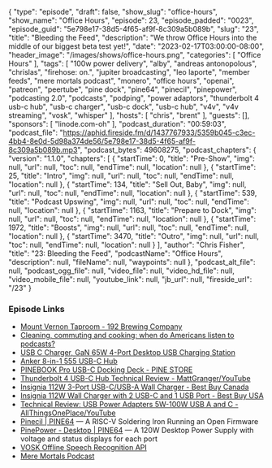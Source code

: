{
  "type": "episode",
  "draft": false,
  "show_slug": "office-hours",
  "show_name": "Office Hours",
  "episode": 23,
  "episode_padded": "0023",
  "episode_guid": "5e798e17-38d5-4f65-af9f-8c309a5b089b",
  "slug": "23",
  "title": "Bleeding the Feed",
  "description": "We throw Office Hours into the middle of our biggest beta test yet!",
  "date": "2023-02-17T03:00:00-08:00",
  "header_image": "/images/shows/office-hours.png",
  "categories": [
    "Office Hours"
  ],
  "tags": [
    "100w power delivery",
    "alby",
    "andreas antonopolous",
    "chrislas",
    "firehose: on.",
    "jupiter broadcasting",
    "leo laporte",
    "member feeds",
    "mere mortals podcast",
    "monero",
    "office hours",
    "openai",
    "patreon",
    "peertube",
    "pine dock",
    "pine64",
    "pinecil",
    "pinepower",
    "podcasting 2.0",
    "podcasts",
    "podping",
    "power adaptors",
    "thunderbolt 4 usb-c hub",
    "usb-c charger",
    "usb-c dock",
    "usb-c hub",
    "v4v",
    "v4v streaming",
    "vosk",
    "whisper"
  ],
  "hosts": [
    "chris",
    "brent"
  ],
  "guests": [],
  "sponsors": [
    "linode.com-oh"
  ],
  "podcast_duration": "00:59:03",
  "podcast_file": "https://aphid.fireside.fm/d/1437767933/5359b045-c3ec-4bb4-8e0d-5d98a374de56/5e798e17-38d5-4f65-af9f-8c309a5b089b.mp3",
  "podcast_bytes": 49608275,
  "podcast_chapters": {
    "version": "1.1.0",
    "chapters": [
      {
        "startTime": 0,
        "title": "Pre-Show",
        "img": null,
        "url": null,
        "toc": null,
        "endTime": null,
        "location": null
      },
      {
        "startTime": 25,
        "title": "Intro",
        "img": null,
        "url": null,
        "toc": null,
        "endTime": null,
        "location": null
      },
      {
        "startTime": 134,
        "title": "Sell Out, Baby",
        "img": null,
        "url": null,
        "toc": null,
        "endTime": null,
        "location": null
      },
      {
        "startTime": 539,
        "title": "Podcast Upswing",
        "img": null,
        "url": null,
        "toc": null,
        "endTime": null,
        "location": null
      },
      {
        "startTime": 1163,
        "title": "Prepare to Dock",
        "img": null,
        "url": null,
        "toc": null,
        "endTime": null,
        "location": null
      },
      {
        "startTime": 1972,
        "title": "Boosts",
        "img": null,
        "url": null,
        "toc": null,
        "endTime": null,
        "location": null
      },
      {
        "startTime": 3470,
        "title": "Outro",
        "img": null,
        "url": null,
        "toc": null,
        "endTime": null,
        "location": null
      }
    ],
    "author": "Chris Fisher",
    "title": "23: Bleeding the Feed",
    "podcastName": "Office Hours",
    "description": null,
    "fileName": null,
    "waypoints": null
  },
  "podcast_alt_file": null,
  "podcast_ogg_file": null,
  "video_file": null,
  "video_hd_file": null,
  "video_mobile_file": null,
  "youtube_link": null,
  "jb_url": null,
  "fireside_url": "/23"
}


### Episode Links

  * [Mount Vernon Taproom - 192 Brewing Company](https://192brewing.com/mount-vernon-taproom/ "Mount Vernon Taproom - 192 Brewing Company")
  * [Cleaning, commuting and cooking: when do Americans listen to podcasts?](https://business.yougov.com/content/45191-what-situations-do-americans-listen-podcasts "Cleaning, commuting and cooking: when do Americans listen to podcasts?")
  * [USB C Charger, GaN 65W 4-Port Desktop USB Charging Station](https://www.amazon.com/Charger-Desktop-Charging-Station-MacBook/dp/B09JZG32SW/ref=sr_1_3?crid=4OKPR60QF8NQ&keywords=65w+usb+c+charger+desktop+fast+charge&qid=1676414578&sprefix=65w+usb+c+charger+desktop+fast+charg%2Caps%2C271&sr=8-3 "USB C Charger, GaN 65W 4-Port Desktop USB Charging Station")
  * [Anker 8-in-1 555 USB-C Hub](https://www.amazon.com/gp/product/B087QZVQJX/ "Anker 8-in-1 555 USB-C Hub")
  * [PINEBOOK Pro USB-C Docking Deck - PINE STORE](https://pine64.com/product/pinebook-pro-usb-c-docking-deck/ "PINEBOOK Pro USB-C Docking Deck - PINE STORE")
  * [Thunderbolt 4 USB-C Hub Technical Review - MattGranger/YouTube](https://www.youtube.com/watch?v=ILVWppYy2Q8 "Thunderbolt 4 USB-C Hub Technical Review - MattGranger/YouTube")
  * [Insignia 112W 3-Port USB-C/USB-A Wall Charger - Best Buy Canada](https://www.bestbuy.ca/en-ca/product/insignia-112w-3-port-usb-c-usb-a-wall-charger-with-usb-cable-ns-pw3x1a1c2b22b-c-only-at-best-buy/16039508 "Insignia 112W 3-Port USB-C/USB-A Wall Charger - Best Buy Canada")
  * [Insignia 112W Wall Charger with 2 USB-C and 1 USB Port - Best Buy USA](https://www.bestbuy.com/site/insignia-112w-wall-charger-with-2-usb-c-and-1-usb-port-white/6500638.p?skuId=6500638 "Insignia 112W Wall Charger with 2 USB-C and 1 USB Port  - Best Buy USA")
  * [Technical Review: USB Power Adapters 5W-100W USB A and C - AllThingsOnePlace/YouTube](https://www.youtube.com/watch?v=Aa4SLWXtwi0 "Technical Review: USB Power Adapters 5W-100W USB A and C - AllThingsOnePlace/YouTube")
  * [Pinecil | PINE64](https://www.pine64.org/pinecil/ "Pinecil | PINE64") — A RISC-V Soldering Iron Running an Open Firmware
  * [PinePower - Desktop | PINE64](https://www.pine64.org/pinepowerdesktop/ "PinePower - Desktop | PINE64") — A 120W Desktop Power Supply with voltage and status displays for each port
  * [VOSK Offline Speech Recognition API](https://alphacephei.com/vosk/ "VOSK Offline Speech Recognition API")
  * [Mere Mortals Podcast](https://www.meremortalspodcast.com/ "Mere Mortals Podcast")


